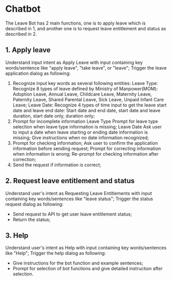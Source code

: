 # Chatbot
The Leave Bot has 2 main functions, one is to apply leave which is described in 1, and another one is to request leave entitlement and status as described in 2.
## 1. Apply leave 
Understand input intent as Apply Leave with input containing key words/sentence like "apply leave", "take leave", or "leave";
Trigger the leave application dialog as following:
1. Recognize input key words as several following entities:
Leave Type:
    Recognize 8 types of leave defined by Ministry of Manpower(MOM):
    Adoption Leave, Annual Leave, Childcare Leave, Maternity Leave, Paternity Leave, Shared Parental Leave, Sick Leave, Unpaid Infant Care Leave;
Leave Date: 
    Recognize 4 types of time input to get the leave start date and leave end date:
    Start date and end date, start date and leave duration, start date only, duration only;
1. Prompt for incomplete information
Leave Type
    Prompt for leave type selection when leave type information is missing;
Leave Date
    Ask user to input a date when leave starting or ending date information is missing;
    Give instructions when no date information recognized;
1. Prompt for checking information;
    Ask user to confirm the application information before sending request;
    Prompt for correcting information when information is wrong;
    Re-prompt for checking information after correction;
1. Send the request if information is correct;

## 2. Request leave entitlement and status
Understand user's intent as Requesting Leave Entitlements with input containing key words/sentences like "leave status";
Trigger the status request dialog as following:
- Send request to API to get user leave entitlement status;
- Return the status;

## 3. Help
Understand user's intent as Help with input containing key words/sentences like "Help";
Trigger the help dialog as following:
- Give instructions for the bot function and example sentences; 
- Prompt for selection of bot functions and give detailed instruction after selection.
